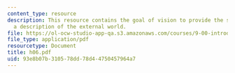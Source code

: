 ```yaml
---
content_type: resource
description: This resource contains the goal of vision to provide the students with
  a description of the external world.
file: https://ol-ocw-studio-app-qa.s3.amazonaws.com/courses/9-00-introduction-to-psychology-fall-2004/93e8b07b310578dd78d44750457964a7_h06.pdf
file_type: application/pdf
resourcetype: Document
title: h06.pdf
uid: 93e8b07b-3105-78dd-78d4-4750457964a7
---
```

